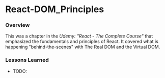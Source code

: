 # React-DOM_Principles

### Overview
This was a chapter in the _Udemy: "React - The Complete Course"_ that emphasized the fundamentals and principles of React. It covered what is happening "behind-the-scenes" with The Real DOM and the Virtual DOM. 

### Lessons Learned

* TODO: 
